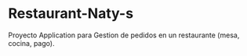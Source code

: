 # Restaurant-Naty-s
Proyecto Application para Gestion de pedidos en un restaurante (mesa, cocina, pago). 
